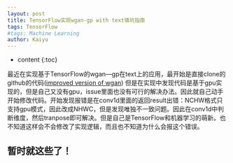 ```yaml
---
layout: post
title: TensorFlow实现wgan-gp with text填坑指南
tags: TensorFlow
#tags: Machine Learning
author: Kaiyu
---
```



* content
{:toc}

最近在实现基于TensorFlow的wgan—gp在text上的应用，最开始是直接clone的github的代码([improved version of wgan]) 但是在实现中发现代码是基于gpu实现的，但是自己又没有gpu，issue里面也没有可行的解决办法。因此就自己动手开始修改代码。开始发现报错是在conv1d里面的返回result出错：NCHW格式只支持gpu模式，因此改成NHWC，但是发现唯独不一致问题。因此在conv1d中判断维度，然后tranpose即可解决。但是自己是TensorFlow和机器学习的萌新。也不知道这样会不会修改了实现逻辑，而且也不知道为什么会报这个错误。


##  暂时就这些了！

[improved version of wgan]:https://github.com/igul222/improved_wgan_training